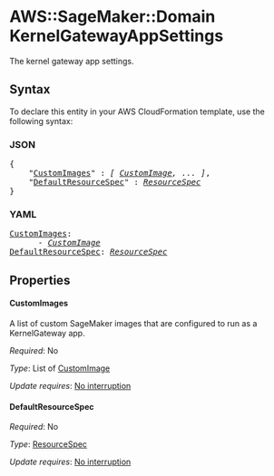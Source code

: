 # AWS::SageMaker::Domain KernelGatewayAppSettings

The kernel gateway app settings.

## Syntax

To declare this entity in your AWS CloudFormation template, use the following syntax:

### JSON

<pre>
{
    "<a href="#customimages" title="CustomImages">CustomImages</a>" : <i>[ <a href="customimage.md">CustomImage</a>, ... ]</i>,
    "<a href="#defaultresourcespec" title="DefaultResourceSpec">DefaultResourceSpec</a>" : <i><a href="resourcespec.md">ResourceSpec</a></i>
}
</pre>

### YAML

<pre>
<a href="#customimages" title="CustomImages">CustomImages</a>: <i>
      - <a href="customimage.md">CustomImage</a></i>
<a href="#defaultresourcespec" title="DefaultResourceSpec">DefaultResourceSpec</a>: <i><a href="resourcespec.md">ResourceSpec</a></i>
</pre>

## Properties

#### CustomImages

A list of custom SageMaker images that are configured to run as a KernelGateway app.

_Required_: No

_Type_: List of <a href="customimage.md">CustomImage</a>

_Update requires_: [No interruption](https://docs.aws.amazon.com/AWSCloudFormation/latest/UserGuide/using-cfn-updating-stacks-update-behaviors.html#update-no-interrupt)

#### DefaultResourceSpec

_Required_: No

_Type_: <a href="resourcespec.md">ResourceSpec</a>

_Update requires_: [No interruption](https://docs.aws.amazon.com/AWSCloudFormation/latest/UserGuide/using-cfn-updating-stacks-update-behaviors.html#update-no-interrupt)

